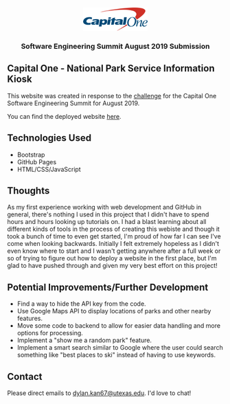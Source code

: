 <p align="center">
    <img src="C1_logo.svg" width="150">
  </a>

  <h3 align="center">Software Engineering Summit August 2019 Submission</h3>
</p>

## Capital One - National Park Service Information Kiosk
This website was created in response to the [challenge](https://www.mindsumo.com/contests/national-park-api) for the Capital One Software Engineering Summit for August 2019.

You can find the deployed website [here](https://fanta67.github.io/CapitalOneSES/).

## Technologies Used
* Bootstrap
* GitHub Pages
* HTML/CSS/JavaScript

## Thoughts
As my first experience working with web development and GitHub in general, there's nothing I used in this project that I didn't have to spend hours and hours looking up tutorials on. I had a blast learning about all different kinds of tools in the process of creating this webiste and though it took a bunch of time to even get started, I'm proud of how far I can see I've come when looking backwards. Initially I felt extremely hopeless as I didn't even know where to start and I wasn't getting anywhere after a full week or so of trying to figure out how to deploy a website in the first place, but I'm glad to have pushed through and given my very best effort on this project!

## Potential Improvements/Further Development
* Find a way to hide the API key from the code. 
* Use Google Maps API to display locations of parks and other nearby features.
* Move some code to backend to allow for easier data handling and more options for processing.
* Implement a "show me a random park" feature.
* Implement a smart search similar to Google where the user could search something like "best places to ski" instead of having to use keywords.

## Contact
Please direct emails to dylan.kan67@utexas.edu. I'd love to chat!
